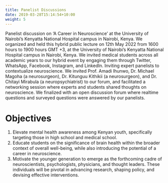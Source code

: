 ```yaml
---
title: Panelist Discussions
date: 2019-03-28T15:14:54+10:00
weight: 5
---
```


Panelist discussion on ‘A Career in Neuroscience’ at the University of Nairobi’s Kenyatta National Hospital campus in Nairobi, Kenya. We organized and held this hybrid public lecture on 12th May 2022 from 1600 hours to 1900 hours GMT +3, at the University of Nairobi’s Kenyatta National Hospital campus in Nairobi, Kenya. We invited medical students across all academic years to our hybrid event by engaging them through Twitter, WhatsApp, Facebook, Instagram, and LinkedIn. Inviting expert panelists to contextualize neuroscience. We invited Prof. Amadi Ihunwo, Dr. Michael Magoha (a neurosurgeon), Dr. Kitunguu Kithikii (a neurosurgeon), and Dr. Chitayi Mirabula (a neuropsychiatrist) to our forum, and facilitated a networking session where experts and students shared thoughts on neuroscience. We finalized with an open discussion forum where realtime questions and surveyed questions were answered by our panelists.


# Objectives

1. Elevate mental health awareness among Kenyan youth, specifically targeting those in high school and medical school.
2. Educate students on the significance of brain health within the broader context of overall well-being, while also introducing the potential of a career in neuroscience.
3. Motivate the younger generation to emerge as the forthcoming cadre of neuroscientists, psychologists, physicians, and thought leaders. These individuals will be pivotal in advancing research, shaping policy, and devising effective interventions.
